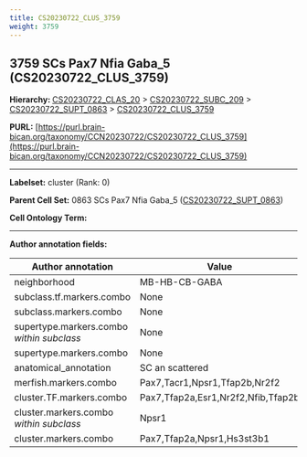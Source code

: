 ```yaml
---
title: CS20230722_CLUS_3759
weight: 3759
---
```

## 3759 SCs Pax7 Nfia Gaba_5 (CS20230722_CLUS_3759)
<b>Hierarchy: </b>
[CS20230722_CLAS_20](../CS20230722_CLAS_20) >
[CS20230722_SUBC_209](../CS20230722_SUBC_209) >
[CS20230722_SUPT_0863](../CS20230722_SUPT_0863) >
[CS20230722_CLUS_3759](../CS20230722_CLUS_3759)

**PURL:** [https://purl.brain-bican.org/taxonomy/CCN20230722/CS20230722_CLUS_3759](https://purl.brain-bican.org/taxonomy/CCN20230722/CS20230722_CLUS_3759)

---


**Labelset:** cluster (Rank: 0)

**Parent Cell Set:** 0863 SCs Pax7 Nfia Gaba_5 ([CS20230722_SUPT_0863](../CS20230722_SUPT_0863))



**Cell Ontology Term:** 

[MARKER GENES.]: #


---

[TRANSFERRED ANNOTATIONS.]: #


[AUTHOR ANNOTATION FIELDS.]: #


**Author annotation fields:**

| Author annotation | Value |
|-------------------|-------|
|neighborhood|MB-HB-CB-GABA|
|subclass.tf.markers.combo|None|
|subclass.markers.combo|None|
|supertype.markers.combo _within subclass_|None|
|supertype.markers.combo|None|
|anatomical_annotation|SC an scattered|
|merfish.markers.combo|Pax7,Tacr1,Npsr1,Tfap2b,Nr2f2|
|cluster.TF.markers.combo|Pax7,Tfap2a,Esr1,Nr2f2,Nfib,Tfap2b|
|cluster.markers.combo _within subclass_|Npsr1|
|cluster.markers.combo|Pax7,Tfap2a,Npsr1,Hs3st3b1|
